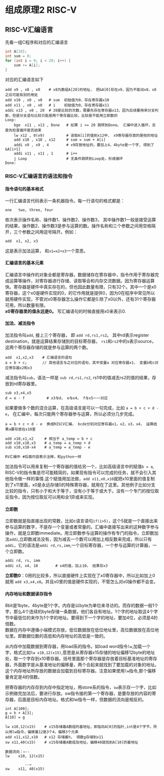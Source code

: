 # 组成原理2 RISC-V
## RISC-V汇编语言
先看一组C程序和对应的汇编语言
```c
int A[20];
int sum = 0;
for (int i = 0; i < 20; i++) {
    sum += A[i];
}
```
对应的汇编语言如下
```
add x9 , x8 , x0    # x8为数组A[20]的地址， 把&A[0]存在x9，因为不能动x8，x8之后可能有别的用处
add x10 , x0 , x0   # sum  初始值为0，存在寄存器x10
add x11 , x0 , x0   # i    初始值为0，存在寄存器x11
addi x13 , x0 , 20  # 20是比较的次数，需要先存在寄存器x13，因为后续要用来分支判断，但是分支语句比较只能是两个寄存器比较，比较是不能用立即数的
Loop:
    bge  x11 , x13 , Done   # 如果 i >= 20 跳转到Done。 汇编中进入循环，总是先检查循环是否结束
    lw x12 , 0(x9)          # 读取A[i]的值到x12中， x9寄存器存放的是他的地址
    add x10 , x10 , x12     # sum = sum + A[i]
    addi x9 , x9 , 4        # x9存放地址的，要加上4，4byte是一个字, 得到了 &A[i+1]
    addi x11 , x11 , 1      # i++
    j Loop                  # 无条件跳转到Loop处，形成循环
Done:
```

### RISC-V汇编语言的语法和指令
#### 指令语句的基本格式
一行汇编语言代码表示一条机器指令。每一行语句的格式都是：
```
one   two, three, four
```
依次表示操作名称、操作数1、操作数2、操作数3， 其中操作数1一般是接受运算的结果，操作数2、操作数3是参与运算的数。操作名称和三个参数之间用空格隔开，三个参数之间用逗号隔开。例如：
```
add  x1, x2, x3
```
这是表示加法运算， 和`x1=x2+x3`一个意思。
#### 汇编语言的基本元素
汇编语言中操作的对象全都是寄存器，数据储存在寄存器中，指令作用于寄存器完成运算等操作，对寄存器进行存储、读取等会和内存交流数据。因为寄存器运算快。寄存器是硬件中真实存在的，但也因此数量有限，只有32个。其中一个是x0寄存器，这个x0是硬件实现的0，的它作用就是提供0，因为0在程序中常见所以就用硬件实现，不管对x0寄存器怎么操作它都是0.除了x0以外，还有31个寄存器可用，所以数量有限。  
**x0寄存器里的值永远是0。** 写汇编语句的时候直接用x0来表示0.   
#### 加法、减法指令
加法指令叫`add`, 接上三个寄存器， 即 `add rd,rs1,rs2`。 其中rd表示register destination，就是运算结果存储到的目标寄存器， `rs1`和`rs2`中的s表示source，这两个寄存器存储的就是参与运算的两个数。  
```
add  x1,x2,x3    # 汇编语言的语句
a = b + c;       // 其他语言与之对应的语句，其中变量a 对应寄存器x1， 变量b和c对应寄存器x2和x3
```
减法指令叫`sub`，语法一样是 `sub rd,rs1,rs2`, rs1中的值减去rs2的值的结果，存放到rd寄存器里。
```
sub x3,x4,x5
d = e - f          # x3与d， e与x4， f与x5一一对应
```
如果要做多个数的混合运算，在高级语言是可以一句完成，比如 `a = b + c + d - e`， 在汇编中，每次只能两个寄存器参与运算，所以必须分几步完成。
```
a = b + c + d - e  换成RISCV汇编， bcde分别对应寄存器x1，x2，x3，x4， 运算结果a要存放在x10里

add x10,x1,x2     # 相当于 a_temp = b + c
add x10,x10,x3    # a_temp = a_temp + d
sub x10,x10-x4    # a_temp = a_temp - e

RV汇编中 #后面内容表示注释，和python一样
```
加法指令可以用来复制一个寄存器的值给另一个，比如高级语言中的赋值`b = a`, RISC-V的指令集是尽可能精简的，如果现有指令可以完成的任务，就不会引入其他指令做一样的事情.这个赋值用加法做，`add x11,x0,x10`就把x10里面的值复制到了x11里面，x0是永远存储0的特殊寄存器，就用在了这里。其他例子比如分支比较的指令，只有小于和大于等于，没有小于等于或大于。没有一个专门的按位取反指令，因为按位取反可以用和全1异或来实现。

#### 立即数
立即数就是指直接出现的常数，比如c语言语句`if(i>5)`，这个5就是一个直接出来参与运算的数字，不是存一个变量或者常量的。汇编中直接写出来的这种数字参与操作，就是立即数immediate。用立即数参与运算的操作有专门的指令，立即数加法`addi`,立即数减法没有，因为减去一个数可以用加上相反数来完成，所以只有`addi`，它的语法是`addi rd,rs,imm`,一个目标寄存器，一个参与运算的计算器，一个立即数。
```
addi rd, rs, imm
addi x3, x4, 10        # x4的值，加上10， 结果存x3
```
**立即数0**：0用的比较多，所以直接硬件上实现在了x0寄存器中，所以比如加上0就用 `add x3,x4,x0`。并且x0里的值是硬件实现的，不管怎么对x0操作都不会变。
#### 内存地址和数据读存指令
8bit是1byte，4byte是1个字。内存是以byte为单位来寻访的。而存的数据一般1个字，那么4个连续的byte存储一条数据，他们各自有地址。1个字的地址取这4个字节中最低位的来作为1个字的地址。要得到下一个字的地址，要加4位，必须是4的倍数。  
数据在内存中遵循小端模式存放，低位数据放在低位地址里，高位数据放在高位地址里。即数据位数的高低和内存地址的高低是一致的。  

从内存中加载数据到寄存器，用load系的指令。如load word指令`lw`,加载一个字，格式比如`lw x10,12(x15)`,意思是从寄存器x15存储的地址偏移12byte的地址处，取一个字存到x10寄存器。括号里面那个寄存器是存放着目标基准地址的寄存器，外面数字是从基准地址的偏移量，两个合起来就找到了要加载的对象的地址。这个内存地址所存放的数据会加载到目标寄存器。注意如果使用`lw`指令,那个偏移量肯定是4的倍数。

把寄存器的内存存到内存中指定地址，用store系的指令，`sw`表示存一个字，比如示例做完加法后，要进行存放。sw指令接的第一个寄存器，是要存放的内容的寄存器，后面是目标内存地址。格式和lw指令一样，但数据的流向是相反的。

```
int A[100];
g = h + A[3];
A[10] = g

lw x10,12(x15)    # x15存储着A数组的基地址，即指向A[0]的指针,int是4个字节，所以用lw指令，偏移量12是3个4，偏移3个元素
add x11,x12,x10   # x12 存储着h， 得数g存储到x11
sw x11,40(x15)    # x15存储着A数组及地址，偏移40就找到A[10]的基地址

数据流向：←--
lw    x10, 12(x15)

         --→
sw    x11, 40(x15)
```




